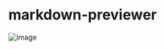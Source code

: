 # markdown-previewer

![image](https://user-images.githubusercontent.com/68057995/220251802-c3bb6053-bb88-4a4d-8058-fe293d10ff2b.png)
